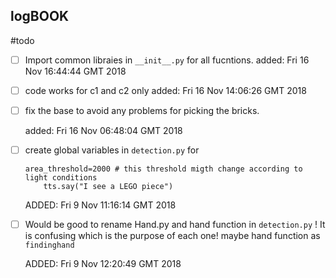 logBOOK
---



#todo

* [ ]  Import common libraies in `__init__.py`
for all fucntions.
	added: Fri 16 Nov 16:44:44 GMT 2018


* [ ] code works for c1 and c2 only
	added: Fri 16 Nov 14:06:26 GMT 2018



* [ ] fix the base to avoid
	any problems for picking the bricks.

	added: Fri 16 Nov 06:48:04 GMT 2018


* [ ] create global variables in `detection.py` for

	```
	area_threshold=2000 # this threshold migth change according to light conditions
        tts.say("I see a LEGO piece")
	```
	
	ADDED: Fri  9 Nov 11:16:14 GMT 2018


* [ ] Would be good to rename 
	Hand.py and hand function in `detection.py` !
	It is confusing which is the purpose of each one!
	maybe hand function as `findinghand`

	ADDED: Fri  9 Nov 12:20:49 GMT 2018


 
